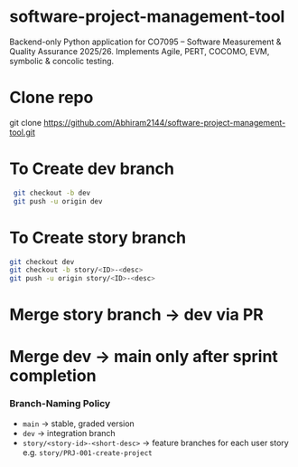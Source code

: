 # software-project-management-tool
Backend-only Python application for CO7095 – Software Measurement &amp; Quality Assurance 2025/26. Implements Agile, PERT, COCOMO, EVM, symbolic &amp; concolic testing.

# Clone repo
git clone https://github.com/Abhiram2144/software-project-management-tool.git

# To Create dev branch
```bash
 git checkout -b dev
 git push -u origin dev
```

# To Create story branch
```bash
git checkout dev
git checkout -b story/<ID>-<desc>
git push -u origin story/<ID>-<desc>
```

# Merge story branch -> dev via PR
# Merge dev -> main only after sprint completion


### Branch-Naming Policy
- `main` → stable, graded version  
- `dev` → integration branch  
- `story/<story-id>-<short-desc>` → feature branches for each user story  
  e.g. `story/PRJ-001-create-project`
